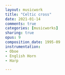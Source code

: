 ```yaml
---
layout: musicwork
title: "Celtic cross"
date: 2021-01-14
comments: true
categories: [musicworks]
sharing: true
opus: 9
composition_date: 1995-09
instrumentation:
- Oboe
- English Horn
- Harp

---
```

